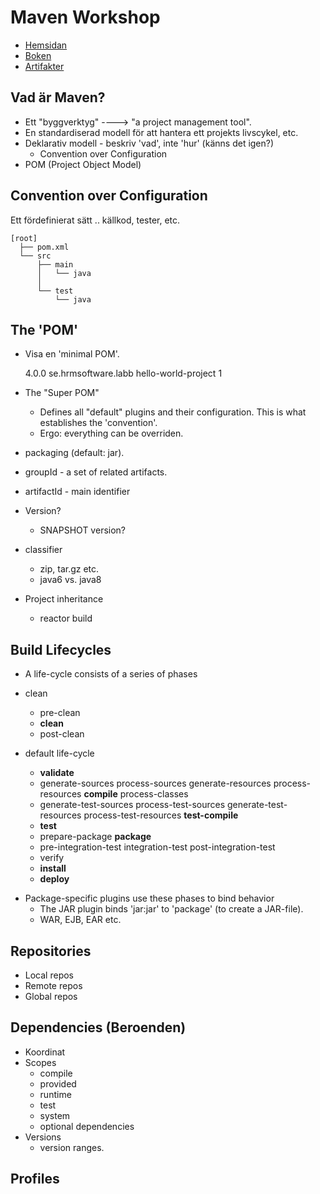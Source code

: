 # Maven Workshop

* [Hemsidan](http://maven.apache.org)
* [Boken](http://books.sonatype.com/mvnref-book/reference/)
* [Artifakter](http://search.maven.org)

## Vad är Maven?

* Ett "byggverktyg" ----> "a project management tool".
* En standardiserad modell för att hantera ett projekts livscykel, etc.
* Deklarativ modell - beskriv 'vad', inte 'hur' (känns det igen?)
    - Convention over Configuration
* POM (Project Object Model)

## Convention over Configuration

Ett fördefinierat sätt .. källkod, tester, etc.

    [root]
      ├── pom.xml
      └── src
          ├── main
          │   └── java
          │           
          └── test
              └── java

## The 'POM'

* Visa en 'minimal POM'.

    <project>
        <modelVersion>4.0.0</modelVersion>
        <groupId>se.hrmsoftware.labb</groupId>
        <artifactId>hello-world-project</artifactId>
        <version>1</version>
    </project>

* The "Super POM"
    - Defines all "default" plugins and their configuration. This is what establishes the 'convention'.
    - Ergo: everything can be overriden.
* packaging (default: jar).
* groupId - a set of related artifacts.
* artifactId - main identifier
* Version?
    - SNAPSHOT version?
* classifier
    - zip, tar.gz etc.
    - java6 vs. java8
* Project inheritance
    - reactor build

## Build Lifecycles

* A life-cycle consists of a series of phases

- clean
    * pre-clean
    * **clean**
    * post-clean

- default life-cycle
    * **validate** 
    * generate-sources process-sources generate-resources process-resources **compile** process-classes
    * generate-test-sources process-test-sources generate-test-resources process-test-resources **test-compile**
    * **test**
    * prepare-package **package**
    * pre-integration-test integration-test post-integration-test
    * verify
    * **install**
    * **deploy**

* Package-specific plugins use these phases to bind behavior 
    - The JAR plugin binds 'jar:jar' to 'package' (to create a JAR-file).
    - WAR, EJB, EAR etc.

## Repositories

* Local repos
* Remote repos
* Global repos

## Dependencies (Beroenden)

* Koordinat
* Scopes
    - compile
    - provided
    - runtime 
    - test
    - system 
    - optional dependencies
* Versions
    - version ranges.


## Profiles
